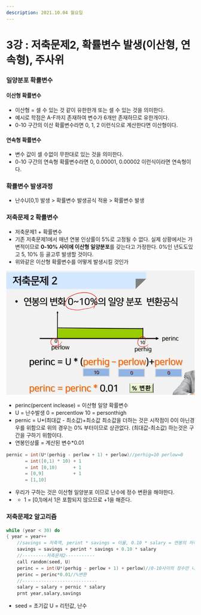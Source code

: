 ```yaml
---
description: 2021.10.04 월요일
---
```


# 3강 : 저축문제2, 확률변수 발생\(이산형, 연속형\), 주사위

### 일양분포 확률변수 

#### 이산형 확률변수

* 이산형 = 셀 수 있는 것 같이 유한한개 또는 셀 수 있는 것을 의미한다.
* 예시로 학점은 A-F까지 존재하여 변수가 6개만 존재하므로 유한개이다.
* 0-10 구간의 이산 확률변수라면 0, 1, 2 이런식으로 계산한다면 이산형이다.

#### 연속형 확률변수

* 변수 값이 셀 수없이 무한대로 있는 것을 의미한다.
* 0-10 구간의 연속형 확률변수라면 0, 0.00001, 0.00002 이런식이라면 연속형이다.

### 확률변수 발생과정

* 난수U\[0,1\) 발생 &gt; 확률변수 발생공식 적용 &gt; 확률변수 발생

### 저축문제 2 확률변수

* 저축문제1 + 확률변수
* 기존 저축문제1에서 매년 연봉 인상률이 5%로 고정될 수 없다. 실제 상황에서는 가변적이므로 **0-10% 사이에 이산형 일양분포**를 갖는다고 가정한다. 0%인 년도도있고 5, 10% 등 골고루 발생할 것이다.
* 위와같은 이산형 확률변수를 어떻게 발생시킬 것인가

![&#xC77C;&#xC591;&#xBD84;&#xD3EC; = &#xD655;&#xB960;&#xC774; &#xC77C;&#xC815;&#xD558;&#xB2E4;.](../../../.gitbook/assets/9%20%286%29.png)

* perinc\(percent inclease\) = 이산형 일양 확률변수 
* U = 난수발생 0 = percentlow 10 = personthigh
* pernic = U\*\(최대값 - 최소값\)+최소값 최소값을 더하는 것은 시작점이 0이 아닌경우를 위함으로 위의 경우는 0% 부터이므로 상관없다. \(최대값-최소값\) 하는것은 구간을 구하기 위함이다.
* 연봉인상률 = 계산된 변수\*0.01

```c
pernic = int(U*(perhig - perlow + 1) + perlow)//perhig=10 perlow=0
       = int([0,1) * 10) + 1
       = int [0,10)      + 1
       = [0,9]           + 1
       = [1,10]
```

* 우리가 구하는 것은 이산형 일양분포 이므로 난수에 정수 변환을 해야한다.
* + 1 = \[0,1\)에서 1은 포함되지 않으므로 +1을 해준다.

### 저축문제2 알고리즘

```c
while (year < 30) do
{ year = year++
    //savings = 저축액, perint * savings = 이율, 0.10 * salary = 연봉의 저축액
    savings = savings + perint * savings + 0.10 * salary
    //---------저축문제2-----------
    call random(seed, U)
    perinc = = int(U*(perhig - perlow + 1) + perlow)//0-10사이의 정수만 나온다.
    perinc = perinc*0.01//%변환
    //----------------------------
    salary = salary + pernic * salary
    prnt year,salary,savings
```

* seed = 초기값 U = 리턴값, 난수



